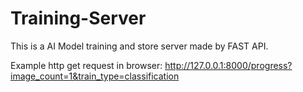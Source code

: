 # Training-Server
This is a AI Model training and store server made by FAST API.

Example http get request in browser:
http://127.0.0.1:8000/progress?image_count=1&train_type=classification

